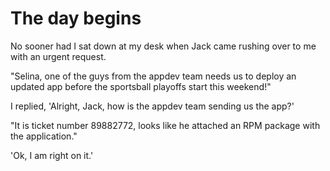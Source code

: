 # The day begins

No sooner had I sat down at my desk when Jack came rushing over to me with an urgent request.

"Selina, one of the guys from the appdev team needs us to deploy an updated app before the sportsball playoffs start this weekend!"

I replied, 'Alright, Jack, how is the appdev team sending us the app?'

"It is ticket number 89882772, looks like he attached an RPM package with the application."

'Ok, I am right on it.'
